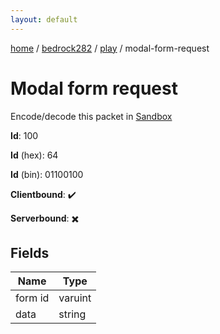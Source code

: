 ```yaml
---
layout: default
---
```


[home](/)  /  [bedrock282](/protocol/bedrock282)  /  [play](/protocol/bedrock282/play)  /  modal-form-request

# Modal form request

Encode/decode this packet in [Sandbox](../../../sandbox/bedrock282#Play.ModalFormRequest)

**Id**: 100

**Id** (hex): 64

**Id** (bin): 01100100

**Clientbound**: ✔️

**Serverbound**: ✖️

## Fields

Name | Type
---|---
form id | varuint
data | string
